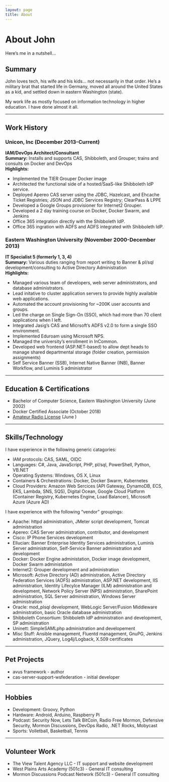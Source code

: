 ```yaml
---
layout: page
title: About
---
```


# About John

Here’s me in a nutshell…

## Summary

John loves tech, his wife and his kids… not necessarily in that order. He’s a military brat that started life in Germany, moved all around the United States as a kid, and settled down in eastern Washington (state).

My work life as mostly focused on information technology in higher education. I have done almost it all.

---

## Work History

### Unicon, Inc (December 2013-Current)

**IAM/DevOps Architect/Consultant**  
**Summary:** Installs and supports CAS, Shibboleth, and Grouper; trains and consults on Docker and DevOps  
**Highlights:**

- Implemented the TIER Grouper Docker image
- Architected the functional side of a hosted/SaaS-like Shibboleth IdP service.
- Deployed Apereo CAS server using the JDBC, Hazelcast, and Ehcache Ticket Registries; JSON and JDBC Services Registry; ClearPass & LPPE
- Developed a Google Groups provisioner for Internet2 Grouper.
- Developed a 2 day training course on Docker, Docker Swarm, and Jenkins
- Office 365 integration directly with the Shibboleth IdP.
- Office 365 ingration with ADFS and ADFS integrated with Shibboleth IdP.

### Eastern Washington University (November 2000-December 2013)

**IT Specialist 5 (formerly 1, 3, 4)**  
**Summary:** Various duties ranging from report writing to Banner & pl/sql development/consulting to Active Directory Administration  
**Highlights:**

- Managed various team of developers, web server administrators, and database administrators.
- Lead initative to cluster application servers to provide highly available web applications.
- Automated the account provisioning for ~200K user accounts and groups.
- Led the charge on Single Sign-On (SSO), which had more than 70 client applications when I left.
- Integrated Jasig’s CAS and Micrsoft’s ADFS v2.0 to form a single SSO environment.
- Implemented Eduroam using Microsoft NPS.
- Managed the university’s enrollment in InCommon.
- Developed web frontend (ASP.NET-based) to allow dept heads to manage shared departmental storage (folder creation, permission assignments)
- Self Service Banner (SSB), Internet Native Banner (INB), Banner Workflow, and Luminis 5 administrator

---

## Education & Certifications

- Bachelor of Computer Science, Eastern Washington University (June 2002)
- Docker Certified Associate (October 2018)
- [Amateur Radio License](https://wireless2.fcc.gov/UlsApp/UlsSearch/license.jsp?licKey=734486) (June )

---

## Skills/Technology

I have experience in the following generic catagories:

- IAM protocols: CAS, SAML, OIDC
- Languages: C#, Java, JavaScript, PHP, pl/sql, PowerShell, Python, VB.NET
- Operating Systems: Windows, OS X, Linux
- Containers & Orchestrations: Docker, Docker Swarm, Kubernetes
- Cloud Providers: Amazon Web Sercices (API Gateway, DynamoDB, ECS, EKS, Lambda, SNS, SQS), Digital Ocean, Google Cloud Platform (Container Registry, Kubernetes Engine, Load Balancer), Microsoft Azure (Azure AD)

I have experience with the following “vendor” groupings:

- Apache: httpd administration, JMeter script development, Tomcat administration
- Apereo: CAS Server administration, contributor, and development
- Cisco: IP Phone Services development
- Ellucian: Banner Enterprise Identity Services administration, Luminis Server administration, Self-Service Banner administration and development
- Docker: Docker Engine administation, Docker image development, Docker Swarm administation
- Internet2: Grouper development and administration
- Microsoft: Active Directory (AD) administration, Active Directory Federation Services (ADFS) administration, ASP.NET development, IIS administration, Identity Lifecylce Manager (ILM) administration and development, Network Policy Server (NPS) administration, SharePoint administration, SQL Server administration, Windows Server administration
- Oracle: mod_plsql development, WebLogic Server/Fusion Middleware administration, basic Oracle database administration
- Shibboleth Consortium: Shibboleth IdP administration and development, SP administration
- Uninett: SimpleSAMLphp administration and developement
- Misc Stuff: Ansible management, Fluentd management, GnuPG, Jenkins administration, JQuery, Log4j/Logback, X.509 certificates

---

## Pet Projects

- avus framework - author
- cas-server-support-wsfederation - initial developer

---

## Hobbies

- Development: Groovy, Python
- Hardware: Android, Arduino, Raspberry Pi
- Podcast: Security Now, Lets Talk BitCoin, Radio Free Mormon, Defensive Security, Mormon Discussions, DevOps Radio, .NET Rocks, Mobycast
- Sports: Volletball, Basketball, Tennis

---

## Volunteer Work

- The View Talent Agency LLC - IT support and website development
- West Plains Arts Academy (501c3) - General IT consulting
- Mormon Discussions Podcast Network (501c3) - General IT consulting

